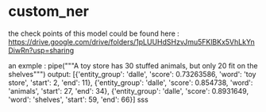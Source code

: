 # custom_ner
the check points of  this model could be found here :
https://drive.google.com/drive/folders/1pLUUHdSHzvJmu5FKlBKx5VhLkYnDiwRn?usp=sharing

an exmple :
pipe("""A toy store has 30 stuffed animals, but only 20 fit on the shelves""")
output:
[{'entity_group': 'dalle',
  'score': 0.73263586,
  'word': 'toy store',
  'start': 2,
  'end': 11},
 {'entity_group': 'dalle',
  'score': 0.854738,
  'word': 'animals',
  'start': 27,
  'end': 34},
 {'entity_group': 'dalle',
  'score': 0.8931649,
  'word': 'shelves',
  'start': 59,
  'end': 66}]
sss
